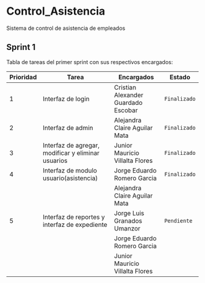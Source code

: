 # Control_Asistencia
Sistema de control de asistencia de empleados

## Sprint 1

Tabla de tareas del primer sprint con sus respectivos encargados:

|Prioridad|              Tarea  | Encargados                       |Estado                       |
|----------------|----------------|-------------------------------|-----------------------------|
|1   |Interfaz de login|Cristian Alexander Guardado Escobar     |`Finalizado`|
|2|Interfaz de admin|Alejandra Claire Aguilar Mata|`Finalizado`
|3|Interfaz de agregar, modificar y eliminar usuarios|Junior Mauricio Villalta Flores| `Finalizado`
|4|Interfaz de modulo usuario(asistencia)|Jorge Eduardo Romero Garcia | `Finalizado`|
|||Alejandra Claire Aguilar Mata||
|5   |Interfaz de reportes y interfaz de expediente|Jorge Luis Granados Umanzor      |`Pendiente`|
|||Jorge Eduardo Romero Garcia||
|||Junior Mauricio Villalta Flores||





